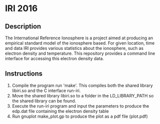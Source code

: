 # IRI 2016

## Description
The International Reference Ionosphere is a project aimed at producing an empirical standard model of the ionosphere based. For given location, time and data IRI provides various statistics about the ionosphere, such as electron density and temperature. This repository provides a command line interface for accessing this electron density data. 

## Instructions

 1. Compile the program run 'make'. This compiles both the shared library libiri.so and the C interface run-iri.
 2. Move the shared library libiri.so to a folder in the LD_LIBRARY_PATH so the shared library can be found. 
 3. Execute the run-iri program and input the parameters to produce the edp.dat file containing the
    electron density table
 4. Run gnuplot make_plot.gp to produce the plot as a pdf file (plot.pdf)
